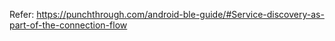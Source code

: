 Refer: https://punchthrough.com/android-ble-guide/#Service-discovery-as-part-of-the-connection-flow
